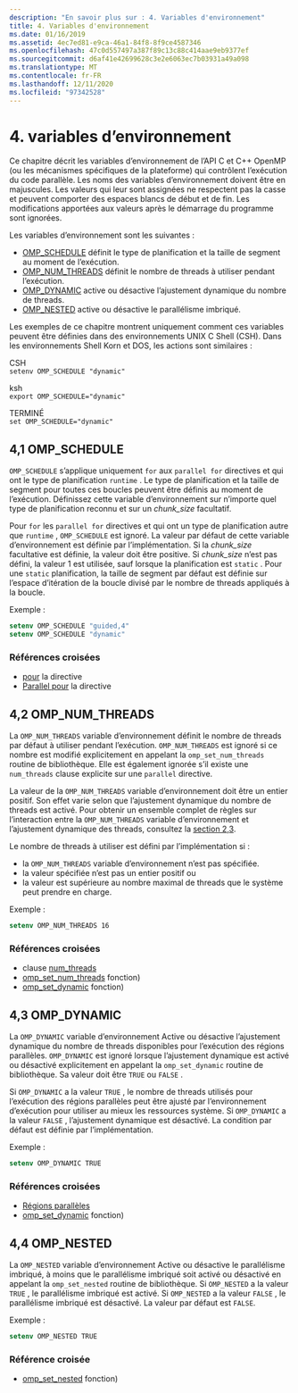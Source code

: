 ```yaml
---
description: "En savoir plus sur : 4. Variables d'environnement"
title: 4. Variables d'environnement
ms.date: 01/16/2019
ms.assetid: 4ec7ed81-e9ca-46a1-84f8-8f9ce4587346
ms.openlocfilehash: 47c0d557497a387f89c13c88c414aae9eb9377ef
ms.sourcegitcommit: d6af41e42699628c3e2e6063ec7b03931a49a098
ms.translationtype: MT
ms.contentlocale: fr-FR
ms.lasthandoff: 12/11/2020
ms.locfileid: "97342528"
---
```

# <a name="4-environment-variables"></a>4. variables d’environnement

Ce chapitre décrit les variables d’environnement de l’API C et C++ OpenMP (ou les mécanismes spécifiques de la plateforme) qui contrôlent l’exécution du code parallèle.  Les noms des variables d’environnement doivent être en majuscules. Les valeurs qui leur sont assignées ne respectent pas la casse et peuvent comporter des espaces blancs de début et de fin.  Les modifications apportées aux valeurs après le démarrage du programme sont ignorées.

Les variables d’environnement sont les suivantes :

- [OMP_SCHEDULE](#41-omp_schedule) définit le type de planification et la taille de segment au moment de l’exécution.
- [OMP_NUM_THREADS](#42-omp_num_threads) définit le nombre de threads à utiliser pendant l’exécution.
- [OMP_DYNAMIC](#43-omp_dynamic) active ou désactive l’ajustement dynamique du nombre de threads.
- [OMP_NESTED](#44-omp_nested) active ou désactive le parallélisme imbriqué.

Les exemples de ce chapitre montrent uniquement comment ces variables peuvent être définies dans des environnements UNIX C Shell (CSH). Dans les environnements Shell Korn et DOS, les actions sont similaires :

CSH  
`setenv OMP_SCHEDULE "dynamic"`

ksh  
`export OMP_SCHEDULE="dynamic"`

TERMINÉ  
`set OMP_SCHEDULE="dynamic"`

## <a name="41-omp_schedule"></a><a name="41-omp_schedule"></a> 4,1 OMP_SCHEDULE

`OMP_SCHEDULE` s’applique uniquement `for` aux `parallel for` directives et qui ont le type de planification `runtime` . Le type de planification et la taille de segment pour toutes ces boucles peuvent être définis au moment de l’exécution. Définissez cette variable d’environnement sur n’importe quel type de planification reconnu et sur un *chunk_size* facultatif.

Pour `for` les `parallel for` directives et qui ont un type de planification autre que `runtime` , `OMP_SCHEDULE` est ignoré. La valeur par défaut de cette variable d’environnement est définie par l’implémentation. Si la *chunk_size* facultative est définie, la valeur doit être positive. Si *chunk_size* n’est pas défini, la valeur 1 est utilisée, sauf lorsque la planification est `static` . Pour une `static` planification, la taille de segment par défaut est définie sur l’espace d’itération de la boucle divisé par le nombre de threads appliqués à la boucle.

Exemple :

```csh
setenv OMP_SCHEDULE "guided,4"
setenv OMP_SCHEDULE "dynamic"
```

### <a name="cross-references"></a>Références croisées

- [pour](2-directives.md#241-for-construct) la directive
- [Parallel pour](2-directives.md#251-parallel-for-construct) la directive

## <a name="42-omp_num_threads"></a><a name="42-omp_num_threads"></a> 4,2 OMP_NUM_THREADS

La `OMP_NUM_THREADS` variable d’environnement définit le nombre de threads par défaut à utiliser pendant l’exécution. `OMP_NUM_THREADS` est ignoré si ce nombre est modifié explicitement en appelant la `omp_set_num_threads` routine de bibliothèque. Elle est également ignorée s’il existe une `num_threads` clause explicite sur une `parallel` directive.

La valeur de la `OMP_NUM_THREADS` variable d’environnement doit être un entier positif. Son effet varie selon que l’ajustement dynamique du nombre de threads est activé. Pour obtenir un ensemble complet de règles sur l’interaction entre la `OMP_NUM_THREADS` variable d’environnement et l’ajustement dynamique des threads, consultez la [section 2,3](2-directives.md#23-parallel-construct).

Le nombre de threads à utiliser est défini par l’implémentation si :

- la `OMP_NUM_THREADS` variable d’environnement n’est pas spécifiée.
- la valeur spécifiée n’est pas un entier positif ou
- la valeur est supérieure au nombre maximal de threads que le système peut prendre en charge.

Exemple :

```csh
setenv OMP_NUM_THREADS 16
```

### <a name="cross-references"></a>Références croisées

- clause [num_threads](2-directives.md#23-parallel-construct)
- [omp_set_num_threads](3-run-time-library-functions.md#311-omp_set_num_threads-function) fonction)
- [omp_set_dynamic](3-run-time-library-functions.md#317-omp_set_dynamic-function) fonction)

## <a name="43-omp_dynamic"></a><a name="43-omp_dynamic"></a> 4,3 OMP_DYNAMIC

La `OMP_DYNAMIC` variable d’environnement Active ou désactive l’ajustement dynamique du nombre de threads disponibles pour l’exécution des régions parallèles. `OMP_DYNAMIC` est ignoré lorsque l’ajustement dynamique est activé ou désactivé explicitement en appelant la `omp_set_dynamic` routine de bibliothèque. Sa valeur doit être `TRUE` ou `FALSE` .

Si `OMP_DYNAMIC` a la valeur `TRUE` , le nombre de threads utilisés pour l’exécution des régions parallèles peut être ajusté par l’environnement d’exécution pour utiliser au mieux les ressources système.  Si `OMP_DYNAMIC` a la valeur `FALSE` , l’ajustement dynamique est désactivé. La condition par défaut est définie par l’implémentation.

Exemple :

```csh
setenv OMP_DYNAMIC TRUE
```

### <a name="cross-references"></a>Références croisées

- [Régions parallèles](2-directives.md#23-parallel-construct)
- [omp_set_dynamic](3-run-time-library-functions.md#317-omp_set_dynamic-function) fonction)

## <a name="44-omp_nested"></a><a name="44-omp_nested"></a> 4,4 OMP_NESTED

La `OMP_NESTED` variable d’environnement Active ou désactive le parallélisme imbriqué, à moins que le parallélisme imbriqué soit activé ou désactivé en appelant la `omp_set_nested` routine de bibliothèque. Si `OMP_NESTED` a la valeur `TRUE` , le parallélisme imbriqué est activé. Si `OMP_NESTED` a la valeur `FALSE` , le parallélisme imbriqué est désactivé. La valeur par défaut est `FALSE`.

Exemple :

```csh
setenv OMP_NESTED TRUE
```

### <a name="cross-reference"></a>Référence croisée

- [omp_set_nested](3-run-time-library-functions.md#319-omp_set_nested-function) fonction)
